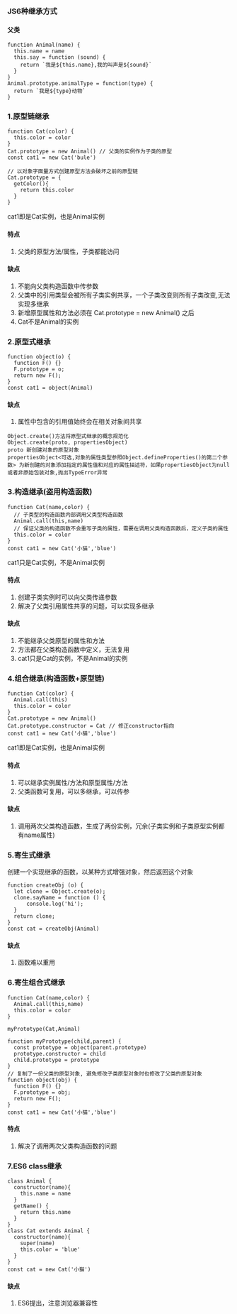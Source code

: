 ### JS6种继承方式

#### 父类
```
function Animal(name) {
  this.name = name
  this.say = function (sound) {
    return `我是${this.name},我的叫声是${sound}`
  }
}
Animal.prototype.animalType = function(type) {
  return `我是${type}动物`
}
```

### 1.原型链继承
```
function Cat(color) {
  this.color = color
}
Cat.prototype = new Animal() // 父类的实例作为子类的原型
const cat1 = new Cat('bule')

// 以对象字面量方式创建原型方法会破坏之前的原型链
Cat.prototype = {
  getColor(){
    return this.color
  }
}
```
cat1即是Cat实例，也是Animal实例

#### 特点
1. 父类的原型方法/属性，子类都能访问
#### 缺点
1. 不能向父类构造函数中传参数
2. 父类中的引用类型会被所有子类实例共享，一个子类改变则所有子类改变,无法实现多继承
3. 新增原型属性和方法必须在 Cat.prototype = new Animal() 之后
4. Cat不是Animal的实例


### 2.原型式继承
```
function object(o) {
  function F() {}
  F.prototype = o;
  return new F();
}
const cat1 = object(Animal)
```
#### 缺点
1. 属性中包含的引用值始终会在相关对象间共享
```
Object.create()方法将原型式继承的概念规范化
Object.create(proto, propertiesObject)
proto 新创建对象的原型对象
propertiesObject<可选,对象的属性类型参照Object.defineProperties()的第二个参数> 为新创建的对象添加指定的属性值和对应的属性描述符，如果propertiesObject为null或者非原始包装对象,抛出TypeError异常
```


### 3.构造继承(盗用构造函数)
```
function Cat(name,color) {
  // 子类型的构造函数内部调用父类型构造函数 
  Animal.call(this,name)
  // 保证父类的构造函数不会重写子类的属性，需要在调用父类构造函数后，定义子类的属性
  this.color = color
}
const cat1 = new Cat('小猫','blue')
```
cat1只是Cat实例，不是Animal实例

#### 特点
1. 创建子类实例时可以向父类传递参数
2. 解决了父类引用属性共享的问题，可以实现多继承
#### 缺点
1. 不能继承父类原型的属性和方法
2. 方法都在父类构造函数中定义，无法复用
3. cat1只是Cat的实例，不是Animal的实例


### 4.组合继承(构造函数+原型链)
```
function Cat(color) {
  Animal.call(this)
  this.color = color
}
Cat.prototype = new Animal()
Cat.prototype.constructor = Cat // 修正constructor指向
const cat1 = new Cat('小猫','blue')
```
cat1即是Cat实例，也是Animal实例

#### 特点
1. 可以继承实例属性/方法和原型属性/方法
2. 父类函数可复用，可以多继承，可以传参
#### 缺点
1. 调用两次父类构造函数，生成了两份实例，冗余(子类实例和子类原型实例都有name属性)


### 5.寄生式继承
创建一个实现继承的函数，以某种方式增强对象，然后返回这个对象
```
function createObj (o) {
  let clone = Object.create(o);
  clone.sayName = function () {
      console.log('hi');
  }
  return clone;
}
const cat = createObj(Animal)
```
#### 缺点
1. 函数难以重用


### 6.寄生组合式继承
```
function Cat(name,color) {
  Animal.call(this,name)
  this.color = color
}

myPrototype(Cat,Animal)

function myPrototype(child,parent) {
  const prototype = object(parent.prototype)
  prototype.constructor = child
  child.prototype = prototype
}
// 复制了一份父类的原型对象, 避免修改子类原型对象时也修改了父类的原型对象
function object(obj) {
  function F() {}
  F.prototype = obj;
  return new F();
}
const cat1 = new Cat('小猫','blue')
```
#### 特点
1. 解决了调用两次父类构造函数的问题


### 7.ES6 class继承
```
class Animal {
  constructor(name){
    this.name = name
  }
  getName() {
    return this.name
  }
}
class Cat extends Animal {
  constructor(name){
    super(name)
    this.color = 'blue'
  }
}
const cat = new Cat('小猫')
```
#### 缺点
1. ES6提出，注意浏览器兼容性